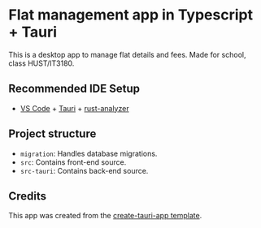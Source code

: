 # Flat management app in Typescript + Tauri

This is a desktop app to manage flat details and fees. Made for school, class HUST/IT3180.

## Recommended IDE Setup

- [VS Code](https://code.visualstudio.com/) + [Tauri](https://marketplace.visualstudio.com/items?itemName=tauri-apps.tauri-vscode) + [rust-analyzer](https://marketplace.visualstudio.com/items?itemName=rust-lang.rust-analyzer)

## Project structure

- `migration`: Handles database migrations.
- `src`: Contains front-end source.
- `src-tauri`: Contains back-end source.

## Credits

This app was created from the [create-tauri-app template](https://tauri.app).